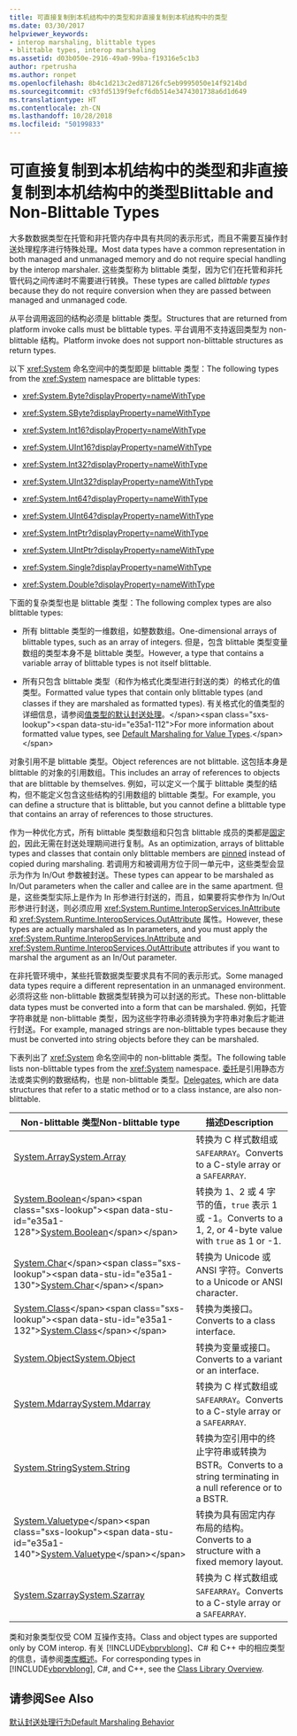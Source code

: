 ```yaml
---
title: 可直接复制到本机结构中的类型和非直接复制到本机结构中的类型
ms.date: 03/30/2017
helpviewer_keywords:
- interop marshaling, blittable types
- blittable types, interop marshaling
ms.assetid: d03b050e-2916-49a0-99ba-f19316e5c1b3
author: rpetrusha
ms.author: ronpet
ms.openlocfilehash: 8b4c1d213c2ed87126fc5eb9995050e14f9214bd
ms.sourcegitcommit: c93fd5139f9efcf6db514e3474301738a6d1d649
ms.translationtype: HT
ms.contentlocale: zh-CN
ms.lasthandoff: 10/28/2018
ms.locfileid: "50199833"
---
```

# <a name="blittable-and-non-blittable-types"></a><span data-ttu-id="e35a1-102">可直接复制到本机结构中的类型和非直接复制到本机结构中的类型</span><span class="sxs-lookup"><span data-stu-id="e35a1-102">Blittable and Non-Blittable Types</span></span>
<span data-ttu-id="e35a1-103">大多数数据类型在托管和非托管内存中具有共同的表示形式，而且不需要互操作封送处理程序进行特殊处理。</span><span class="sxs-lookup"><span data-stu-id="e35a1-103">Most data types have a common representation in both managed and unmanaged memory and do not require special handling by the interop marshaler.</span></span> <span data-ttu-id="e35a1-104">这些类型称为 blittable 类型，因为它们在托管和非托管代码之间传递时不需要进行转换。</span><span class="sxs-lookup"><span data-stu-id="e35a1-104">These types are called *blittable types* because they do not require conversion when they are passed between managed and unmanaged code.</span></span>  
  
 <span data-ttu-id="e35a1-105">从平台调用返回的结构必须是 blittable 类型。</span><span class="sxs-lookup"><span data-stu-id="e35a1-105">Structures that are returned from platform invoke calls must be blittable types.</span></span> <span data-ttu-id="e35a1-106">平台调用不支持返回类型为 non-blittable 结构。</span><span class="sxs-lookup"><span data-stu-id="e35a1-106">Platform invoke does not support non-blittable structures as return types.</span></span>  
  
 <span data-ttu-id="e35a1-107">以下 <xref:System> 命名空间中的类型即是 blittable 类型：</span><span class="sxs-lookup"><span data-stu-id="e35a1-107">The following types from the <xref:System> namespace are blittable types:</span></span>  
  
-   <xref:System.Byte?displayProperty=nameWithType>  
  
-   <xref:System.SByte?displayProperty=nameWithType>  
  
-   <xref:System.Int16?displayProperty=nameWithType>  
  
-   <xref:System.UInt16?displayProperty=nameWithType>  
  
-   <xref:System.Int32?displayProperty=nameWithType>  
  
-   <xref:System.UInt32?displayProperty=nameWithType>  
  
-   <xref:System.Int64?displayProperty=nameWithType>  
  
-   <xref:System.UInt64?displayProperty=nameWithType>  
  
-   <xref:System.IntPtr?displayProperty=nameWithType>  
  
-   <xref:System.UIntPtr?displayProperty=nameWithType>  
  
-   <xref:System.Single?displayProperty=nameWithType>  
  
-   <xref:System.Double?displayProperty=nameWithType>  
  
 <span data-ttu-id="e35a1-108">下面的复杂类型也是 blittable 类型：</span><span class="sxs-lookup"><span data-stu-id="e35a1-108">The following complex types are also blittable types:</span></span>  
  
-   <span data-ttu-id="e35a1-109">所有 blittable 类型的一维数组，如整数数组。</span><span class="sxs-lookup"><span data-stu-id="e35a1-109">One-dimensional arrays of blittable types, such as an array of integers.</span></span> <span data-ttu-id="e35a1-110">但是，包含 blittable 类型变量数组的类型本身不是 blittable 类型。</span><span class="sxs-lookup"><span data-stu-id="e35a1-110">However, a type that contains a variable array of blittable types is not itself blittable.</span></span>  
  
-   <span data-ttu-id="e35a1-111">所有只包含 blittable 类型（和作为格式化类型进行封送的类）的格式化的值类型。</span><span class="sxs-lookup"><span data-stu-id="e35a1-111">Formatted value types that contain only blittable types (and classes if they are marshaled as formatted types).</span></span> <span data-ttu-id="e35a1-112">有关格式化的值类型的详细信息，请参阅[值类型的默认封送处理](https://msdn.microsoft.com/library/4d9a876c-e05a-40ba-bd85-bd22877f984a(v=vs.100))。</span><span class="sxs-lookup"><span data-stu-id="e35a1-112">For more information about formatted value types, see [Default Marshaling for Value Types](https://msdn.microsoft.com/library/4d9a876c-e05a-40ba-bd85-bd22877f984a(v=vs.100)).</span></span>  
  
 <span data-ttu-id="e35a1-113">对象引用不是 blittable 类型。</span><span class="sxs-lookup"><span data-stu-id="e35a1-113">Object references are not blittable.</span></span> <span data-ttu-id="e35a1-114">这包括本身是 blittable 的对象的引用数组。</span><span class="sxs-lookup"><span data-stu-id="e35a1-114">This includes an array of references to objects that are blittable by themselves.</span></span> <span data-ttu-id="e35a1-115">例如，可以定义一个属于 blittable 类型的结构，但不能定义包含这些结构的引用数组的 blittable 类型。</span><span class="sxs-lookup"><span data-stu-id="e35a1-115">For example, you can define a structure that is blittable, but you cannot define a blittable type that contains an array of references to those structures.</span></span>  
  
 <span data-ttu-id="e35a1-116">作为一种优化方式，所有 blittable 类型数组和只包含 blittable 成员的类都是[固定的](../../../docs/framework/interop/copying-and-pinning.md)，因此无需在封送处理期间进行复制。</span><span class="sxs-lookup"><span data-stu-id="e35a1-116">As an optimization, arrays of blittable types and classes that contain only blittable members are [pinned](../../../docs/framework/interop/copying-and-pinning.md) instead of copied during marshaling.</span></span> <span data-ttu-id="e35a1-117">若调用方和被调用方位于同一单元中，这些类型会显示为作为 In/Out 参数被封送。</span><span class="sxs-lookup"><span data-stu-id="e35a1-117">These types can appear to be marshaled as In/Out parameters when the caller and callee are in the same apartment.</span></span> <span data-ttu-id="e35a1-118">但是，这些类型实际上是作为 In 形参进行封送的，而且，如果要将实参作为 In/Out 形参进行封送，则必须应用 <xref:System.Runtime.InteropServices.InAttribute> 和 <xref:System.Runtime.InteropServices.OutAttribute> 属性。</span><span class="sxs-lookup"><span data-stu-id="e35a1-118">However, these types are actually marshaled as In parameters, and you must apply the <xref:System.Runtime.InteropServices.InAttribute> and <xref:System.Runtime.InteropServices.OutAttribute> attributes if you want to marshal the argument as an In/Out parameter.</span></span>  
  
 <span data-ttu-id="e35a1-119">在非托管环境中，某些托管数据类型要求具有不同的表示形式。</span><span class="sxs-lookup"><span data-stu-id="e35a1-119">Some managed data types require a different representation in an unmanaged environment.</span></span> <span data-ttu-id="e35a1-120">必须将这些 non-blittable 数据类型转换为可以封送的形式。</span><span class="sxs-lookup"><span data-stu-id="e35a1-120">These non-blittable data types must be converted into a form that can be marshaled.</span></span> <span data-ttu-id="e35a1-121">例如，托管字符串就是 non-blittable 类型，因为这些字符串必须转换为字符串对象后才能进行封送。</span><span class="sxs-lookup"><span data-stu-id="e35a1-121">For example, managed strings are non-blittable types because they must be converted into string objects before they can be marshaled.</span></span>  
  
 <span data-ttu-id="e35a1-122">下表列出了 <xref:System> 命名空间中的 non-blittable 类型。</span><span class="sxs-lookup"><span data-stu-id="e35a1-122">The following table lists non-blittable types from the <xref:System> namespace.</span></span> <span data-ttu-id="e35a1-123">[委托](https://msdn.microsoft.com/library/d176ee76-f982-494b-b03d-92e4118896e2(v=vs.100))是引用静态方法或类实例的数据结构，也是 non-blittable 类型。</span><span class="sxs-lookup"><span data-stu-id="e35a1-123">[Delegates](https://msdn.microsoft.com/library/d176ee76-f982-494b-b03d-92e4118896e2(v=vs.100)), which are data structures that refer to a static method or to a class instance, are also non-blittable.</span></span>  
  
|<span data-ttu-id="e35a1-124">Non-blittable 类型</span><span class="sxs-lookup"><span data-stu-id="e35a1-124">Non-blittable type</span></span>|<span data-ttu-id="e35a1-125">描述</span><span class="sxs-lookup"><span data-stu-id="e35a1-125">Description</span></span>|  
|-------------------------|-----------------|  
|[<span data-ttu-id="e35a1-126">System.Array</span><span class="sxs-lookup"><span data-stu-id="e35a1-126">System.Array</span></span>](../../../docs/framework/interop/default-marshaling-for-arrays.md)|<span data-ttu-id="e35a1-127">转换为 C 样式数组或 `SAFEARRAY`。</span><span class="sxs-lookup"><span data-stu-id="e35a1-127">Converts to a C-style array or a `SAFEARRAY`.</span></span>|  
|<span data-ttu-id="e35a1-128">[System.Boolean](https://docs.microsoft.com/previous-versions/dotnet/netframework-4.0/t2t3725f(v=vs.100))</span><span class="sxs-lookup"><span data-stu-id="e35a1-128">[System.Boolean](https://docs.microsoft.com/previous-versions/dotnet/netframework-4.0/t2t3725f(v=vs.100))</span></span>|<span data-ttu-id="e35a1-129">转换为 1、2 或 4 字节的值，`true` 表示 1 或 -1。</span><span class="sxs-lookup"><span data-stu-id="e35a1-129">Converts to a 1, 2, or 4-byte value with `true` as 1 or -1.</span></span>|  
|<span data-ttu-id="e35a1-130">[System.Char](https://docs.microsoft.com/previous-versions/dotnet/netframework-4.0/6tyybbf2(v=vs.100))</span><span class="sxs-lookup"><span data-stu-id="e35a1-130">[System.Char](https://docs.microsoft.com/previous-versions/dotnet/netframework-4.0/6tyybbf2(v=vs.100))</span></span>|<span data-ttu-id="e35a1-131">转换为 Unicode 或 ANSI 字符。</span><span class="sxs-lookup"><span data-stu-id="e35a1-131">Converts to a Unicode or ANSI character.</span></span>|  
|<span data-ttu-id="e35a1-132">[System.Class](https://docs.microsoft.com/previous-versions/dotnet/netframework-4.0/s0968xy8(v=vs.100))</span><span class="sxs-lookup"><span data-stu-id="e35a1-132">[System.Class](https://docs.microsoft.com/previous-versions/dotnet/netframework-4.0/s0968xy8(v=vs.100))</span></span>|<span data-ttu-id="e35a1-133">转换为类接口。</span><span class="sxs-lookup"><span data-stu-id="e35a1-133">Converts to a class interface.</span></span>|  
|[<span data-ttu-id="e35a1-134">System.Object</span><span class="sxs-lookup"><span data-stu-id="e35a1-134">System.Object</span></span>](../../../docs/framework/interop/default-marshaling-for-objects.md)|<span data-ttu-id="e35a1-135">转换为变量或接口。</span><span class="sxs-lookup"><span data-stu-id="e35a1-135">Converts to a variant or an interface.</span></span>|  
|[<span data-ttu-id="e35a1-136">System.Mdarray</span><span class="sxs-lookup"><span data-stu-id="e35a1-136">System.Mdarray</span></span>](../../../docs/framework/interop/default-marshaling-for-arrays.md)|<span data-ttu-id="e35a1-137">转换为 C 样式数组或 `SAFEARRAY`。</span><span class="sxs-lookup"><span data-stu-id="e35a1-137">Converts to a C-style array or a `SAFEARRAY`.</span></span>|  
|[<span data-ttu-id="e35a1-138">System.String</span><span class="sxs-lookup"><span data-stu-id="e35a1-138">System.String</span></span>](../../../docs/framework/interop/default-marshaling-for-strings.md)|<span data-ttu-id="e35a1-139">转换为空引用中的终止字符串或转换为 BSTR。</span><span class="sxs-lookup"><span data-stu-id="e35a1-139">Converts to a string terminating in a null reference or to a BSTR.</span></span>|  
|<span data-ttu-id="e35a1-140">[System.Valuetype](https://docs.microsoft.com/previous-versions/dotnet/netframework-4.0/0t2cwe11(v=vs.100))</span><span class="sxs-lookup"><span data-stu-id="e35a1-140">[System.Valuetype](https://docs.microsoft.com/previous-versions/dotnet/netframework-4.0/0t2cwe11(v=vs.100))</span></span>|<span data-ttu-id="e35a1-141">转换为具有固定内存布局的结构。</span><span class="sxs-lookup"><span data-stu-id="e35a1-141">Converts to a structure with a fixed memory layout.</span></span>|  
|[<span data-ttu-id="e35a1-142">System.Szarray</span><span class="sxs-lookup"><span data-stu-id="e35a1-142">System.Szarray</span></span>](../../../docs/framework/interop/default-marshaling-for-arrays.md)|<span data-ttu-id="e35a1-143">转换为 C 样式数组或 `SAFEARRAY`。</span><span class="sxs-lookup"><span data-stu-id="e35a1-143">Converts to a C-style array or a `SAFEARRAY`.</span></span>|  
  
 <span data-ttu-id="e35a1-144">类和对象类型仅受 COM 互操作支持。</span><span class="sxs-lookup"><span data-stu-id="e35a1-144">Class and object types are supported only by COM interop.</span></span> <span data-ttu-id="e35a1-145">有关 [!INCLUDE[vbprvblong](../../../includes/vbprvblong-md.md)]、C# 和 C++ 中的相应类型的信息，请参阅[类库概述](../../../docs/standard/class-library-overview.md)。</span><span class="sxs-lookup"><span data-stu-id="e35a1-145">For corresponding types in [!INCLUDE[vbprvblong](../../../includes/vbprvblong-md.md)], C#, and C++, see the [Class Library Overview](../../../docs/standard/class-library-overview.md).</span></span>  
  
## <a name="see-also"></a><span data-ttu-id="e35a1-146">请参阅</span><span class="sxs-lookup"><span data-stu-id="e35a1-146">See Also</span></span>  
 [<span data-ttu-id="e35a1-147">默认封送处理行为</span><span class="sxs-lookup"><span data-stu-id="e35a1-147">Default Marshaling Behavior</span></span>](../../../docs/framework/interop/default-marshaling-behavior.md)
